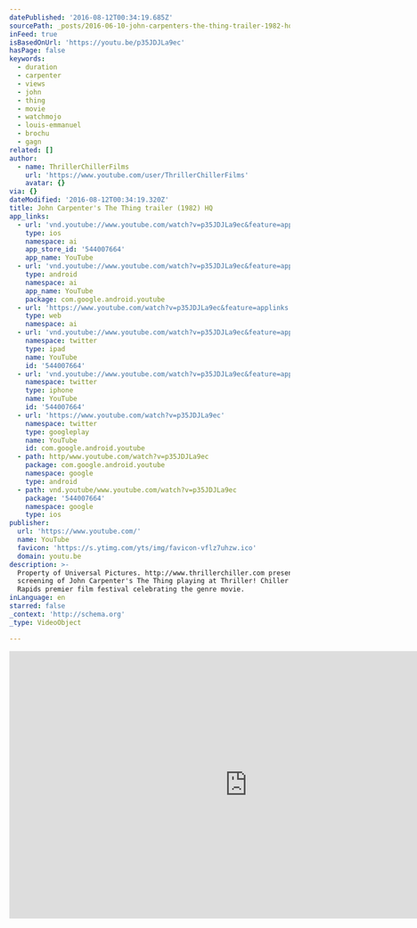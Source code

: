 ```yaml
---
datePublished: '2016-08-12T00:34:19.685Z'
sourcePath: _posts/2016-06-10-john-carpenters-the-thing-trailer-1982-hq.md
inFeed: true
isBasedOnUrl: 'https://youtu.be/p35JDJLa9ec'
hasPage: false
keywords:
  - duration
  - carpenter
  - views
  - john
  - thing
  - movie
  - watchmojo
  - louis-emmanuel
  - brochu
  - gagn
related: []
author:
  - name: ThrillerChillerFilms
    url: 'https://www.youtube.com/user/ThrillerChillerFilms'
    avatar: {}
via: {}
dateModified: '2016-08-12T00:34:19.320Z'
title: John Carpenter's The Thing trailer (1982) HQ
app_links:
  - url: 'vnd.youtube://www.youtube.com/watch?v=p35JDJLa9ec&feature=applinks'
    type: ios
    namespace: ai
    app_store_id: '544007664'
    app_name: YouTube
  - url: 'vnd.youtube://www.youtube.com/watch?v=p35JDJLa9ec&feature=applinks'
    type: android
    namespace: ai
    app_name: YouTube
    package: com.google.android.youtube
  - url: 'https://www.youtube.com/watch?v=p35JDJLa9ec&feature=applinks'
    type: web
    namespace: ai
  - url: 'vnd.youtube://www.youtube.com/watch?v=p35JDJLa9ec&feature=applinks'
    namespace: twitter
    type: ipad
    name: YouTube
    id: '544007664'
  - url: 'vnd.youtube://www.youtube.com/watch?v=p35JDJLa9ec&feature=applinks'
    namespace: twitter
    type: iphone
    name: YouTube
    id: '544007664'
  - url: 'https://www.youtube.com/watch?v=p35JDJLa9ec'
    namespace: twitter
    type: googleplay
    name: YouTube
    id: com.google.android.youtube
  - path: http/www.youtube.com/watch?v=p35JDJLa9ec
    package: com.google.android.youtube
    namespace: google
    type: android
  - path: vnd.youtube/www.youtube.com/watch?v=p35JDJLa9ec
    package: '544007664'
    namespace: google
    type: ios
publisher:
  url: 'https://www.youtube.com/'
  name: YouTube
  favicon: 'https://s.ytimg.com/yts/img/favicon-vflz7uhzw.ico'
  domain: youtu.be
description: >-
  Property of Universal Pictures. http://www.thrillerchiller.com presents a
  screening of John Carpenter's The Thing playing at Thriller! Chiller! Grand
  Rapids premier film festival celebrating the genre movie.
inLanguage: en
starred: false
_context: 'http://schema.org'
_type: VideoObject

---
```

<iframe src="https://cdn.embedly.com/widgets/media.html?src=https%3A%2F%2Fwww.youtube.com%2Fembed%2Fp35JDJLa9ec%3Ffeature%3Doembed&amp;url=http%3A%2F%2Fwww.youtube.com%2Fwatch%3Fv%3Dp35JDJLa9ec&amp;image=https%3A%2F%2Fi.ytimg.com%2Fvi%2Fp35JDJLa9ec%2Fhqdefault.jpg&amp;key=b7d04c9b404c499eba89ee7072e1c4f7&amp;type=text%2Fhtml&amp;schema=youtube" width="854" height="480" scrolling="no" frameborder="0" allowfullscreen="" style=""></iframe>